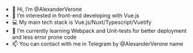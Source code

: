 - 👋 Hi, I’m @AlexanderVerone
- 👀 I’m interested in front-end developing with Vue.js
- 💻 My main tech stack is Vue.js/Nuxt/Typescript/Vuetify
- 🌱 I’m currently learning Webpack and Unit-tests for better deployment and less error prone code
- 📫 You can contact with me in Telegram by @AlexanderVerone name

<!---
AlexanderVerone/AlexanderVerone is a ✨ special ✨ repository because its `README.md` (this file) appears on your GitHub profile.
You can click the Preview link to take a look at your changes.
--->

